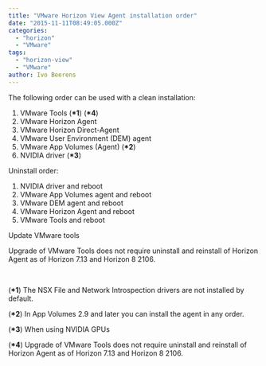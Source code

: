 ```yaml
---
title: "VMware Horizon View Agent installation order"
date: "2015-11-11T08:49:05.000Z"
categories: 
  - "horizon"
  - "VMware"
tags: 
  - "horizon-view"
  - "VMware"
author: Ivo Beerens
---
```


The following order can be used with a clean installation:

1. VMware Tools (**\*1**) (**\*4**)
2. VMware Horizon Agent
3. VMware Horizon Direct-Agent
4. VMware User Environment (DEM) agent
5. VMware App Volumes (Agent) (**\*2**)
6. NVIDIA driver (**\*3**)

Uninstall order:

1. NVIDIA driver and reboot
2. VMware App Volumes agent and reboot
3. VMware DEM agent and reboot
4. VMware Horizon Agent and reboot
5. VMware Tools and reboot

Update VMware tools

Upgrade of VMware Tools does not require uninstall and reinstall of Horizon Agent as of Horizon 7.13 and Horizon 8 2106.

 

(**\*1**) The NSX File and Network Introspection drivers are not installed by default.

(**\*2**) In App Volumes 2.9 and later you can install the agent in any order.

(**\*3**) When using NVIDIA GPUs

(**\*4**) Upgrade of VMware Tools does not require uninstall and reinstall of Horizon Agent as of Horizon 7.13 and Horizon 8 2106.



